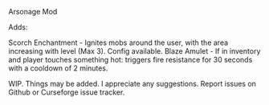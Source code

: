 Arsonage Mod

Adds:

Scorch Enchantment - Ignites mobs around the user, with the area increasing with level (Max 3). Config available.
Blaze Amulet - If in inventory and player touches something hot: triggers fire resistance for 30 seconds with a cooldown of 2 minutes.

WIP. Things may be added. I appreciate any suggestions. Report issues on Github or Curseforge issue tracker.
